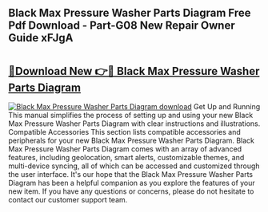 ## Black Max Pressure Washer Parts Diagram Free Pdf Download - Part-G08 New Repair Owner Guide xFJgA

# <h2><a href="http://dfsu2z.blite.top/?on=Black+Max+Pressure+Washer+Parts+Diagram">🔗Download New 👉🔴 Black Max Pressure Washer Parts Diagram</a></h2>

[![Black Max Pressure Washer Parts Diagram download](https://i.imgur.com/lujVjoI.png)](http://dfsu2z.blite.top/?on=Black+Max+Pressure+Washer+Parts+Diagram)
Get Up and Running This manual simplifies the process of setting up and using your new Black Max Pressure Washer Parts Diagram with clear instructions and illustrations. Compatible Accessories This section lists compatible accessories and peripherals for your new Black Max Pressure Washer Parts Diagram. Black Max Pressure Washer Parts Diagram comes with an array of advanced features, including geolocation, smart alerts, customizable themes, and multi-device syncing, all of which can be accessed and customized through the user interface. It's our hope that the Black Max Pressure Washer Parts Diagram has been a helpful companion as you explore the features of your new item. If you have any questions or concerns, please do not hesitate to contact our customer support team.
